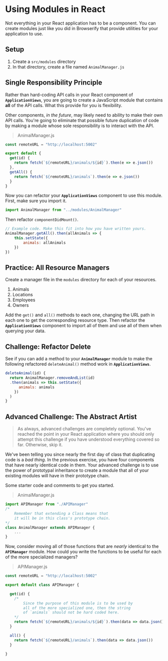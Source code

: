 # Using Modules in React

Not everything in your React application has to be a component. You can create modules just like you did in Browserify that provide utilities for your application to use.

## Setup

1. Create a `src/modules` directory
1. In that directory, create a file named `AnimalManager.js`

## Single Responsibility Principle

Rather than hard-coding API calls in your React component of **`ApplicationViews`**, you are going to create a JavaScript module that contains **all** of the API calls. What this provide for you is flexibility.

Other components, _in the future_, may likely need to ability to make their own API calls. You're going to eliminate that possible future duplication of code by making a module whose sole responsibility is to interact with the API.

> AnimalManager.js

```js
const remoteURL = "http://localhost:5002"

export default {
  get(id) {
    return fetch(`${remoteURL}/animals/${id}`).then(e => e.json())
  },
  getAll() {
    return fetch(`${remoteURL}/animals`).then(e => e.json())
  }
}
```

Now you can refactor your **`ApplicationViews`** component to use this module. First, make sure you import it.

```js
import AnimalManager from "../modules/AnimalManager"
```

Then refactor `componentDidMount()`.

```js
// Example code. Make this fit into how you have written yours.
AnimalManager.getAll().then(allAnimals => {
    this.setState({
        animals: allAnimals
    })
})
```

## Practice: All Resource Managers

Create a manager file in the `modules` directory for each of your resources.

1. Animals
1. Locations
1. Employees
1. Owners

Add the `get()` and `all()` methods to each one, changing the URL path in each one to get the corresponding resource type. Then refactor the **`ApplicationViews`** component to import all of them and use all of them when querying your data.

## Challenge: Refactor Delete

See if you can add a method to your **`AnimalManager`** module to make the following refactored `deleteAnimal()` method work in **`ApplicationViews`**.

```js
deleteAnimal(id) {
  return AnimalManager.removeAndList(id)
  .then(animals => this.setState({
      animals: animals
    })
  )
}
```

## Advanced Challenge: The Abstract Artist

> As always, advanced challenges are completely optional. You've reached the point in your React application where you should only attempt this challenge if you have understood everything covered so far. Otherwise, skip it.

We've been telling you since nearly the first day of class that duplicating code is a _bad thing_. In the previous exercise, you have four components that have nearly identical code in them. Your advanced challenge is to use the power of prototypal inheritance to create a module that all of your existing modules will have in their prototype chain.

Some starter code and comments to get you started.

> AnimalManager.js

```js
import APIManager from "./APIManager"
/*
    Remember that extending a Class means that
    it will be in this class's prototype chain.
*/
class AnimalManager extends APIManager {
    ...
}
```

Now, consider moving all of those functions that are _nearly_ identical to the **`APIManager`** module. How could you write the functions to be useful for each of the more specialized managers?

> APIManager.js

```js
const remoteURL = "http://localhost:5002"

export default class APIManager {

  get(id) {
    /*
        Since the purpose of this module is to be used by
        all of the more specialized one, then the string
        of `animals` should not be hard coded here.
    */
    return fetch(`${remoteURL}/animals/${id}`).then(data => data.json())
  }

  all() {
    return fetch(`${remoteURL}/animals`).then(data => data.json())
  }

}
```
